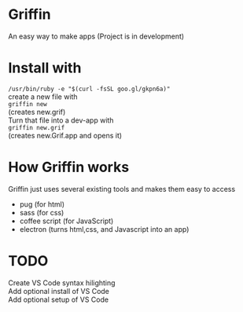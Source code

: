 # Griffin
An easy way to make apps (Project is in development)


# Install with
`/usr/bin/ruby -e "$(curl -fsSL goo.gl/gkpn6a)"`<br>
create a new file with<br>
`griffin new`<br>
(creates new.grif)<br>
Turn that file into a dev-app with <br>
`griffin new.grif`<br>
(creates new.Grif.app and opens it)<br>


# How Griffin works
Griffin just uses several existing tools and makes them easy to access
- pug (for html)
- sass (for css)
- coffee script (for JavaScript)
- electron (turns html,css, and Javascript into an app)

# TODO
Create VS Code syntax hilighting<br>
Add optional install of VS Code<br>
Add optional setup of VS Code<br>

